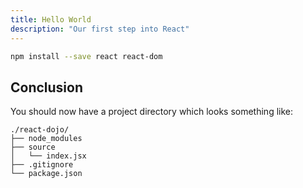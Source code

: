 ```yaml
---
title: Hello World
description: "Our first step into React"
---
```


```sh
npm install --save react react-dom
```

## Conclusion

You should now have a project directory which looks something like:

```
./react-dojo/
├── node_modules
├── source
│   └── index.jsx
├── .gitignore
└── package.json
```